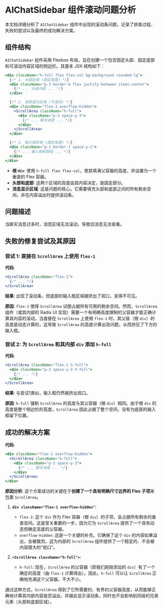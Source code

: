 # AIChatSidebar 组件滚动问题分析

本文档详细分析了 `AIChatSidebar` 组件中出现的滚动条问题，记录了排查过程、失败的尝试以及最终的成功解决方案。

## 组件结构

`AIChatSidebar` 组件采用 Flexbox 布局，旨在创建一个包含固定头部、固定底部和可滚动内容区域的侧边栏。其基本 JSX 结构如下：

```jsx
<div className="h-full flex flex-col bg-background rounded-lg">
  {/* 1. 头部区域 (固定高度) */}
  <div className="p-3 border-b flex justify-between items-center">
    {/* ... 头部内容 ... */}
  </div>

  {/* 2. 消息显示区域 (可滚动) */}
  <div className="flex-1 overflow-hidden">
    <ScrollArea className="h-full">
      <div className="p-3 space-y-3">
        {/* ... 聊天消息 ... */}
      </div>
    </ScrollArea>
  </div>

  {/* 3. 输入框区域 (固定高度) */}
  <div className="p-3 border-t space-y-2">
    {/* ... 输入框和按钮 ... */}
  </div>
</div>
```

- **根 `div`**: 使用 `h-full flex flex-col`，使其填满父容器的高度，并设置为一个垂直的 Flex 容器。
- **头部和底部**: 这两个区域的高度由其内容决定，是固定部分。
- **消息显示区域**: 这是问题的核心。它需要填充头部和底部之间的所有剩余空间，并在内容溢出时提供滚动条。

## 问题描述

当聊天消息过多时，消息区域无法滚动，导致旧消息无法查看。

## 失败的修复尝试及其原因

### 尝试 1: 直接在 `ScrollArea` 上使用 `flex-1`

**代码**:
```jsx
<ScrollArea className="flex-1">
  {/* ... */}
</ScrollArea>
```

**结果**: 出现了滚动条，但底部的输入框区域被挤出了视口，变得不可见。

**原因**:
`flex-1` 使得 `ScrollArea` 试图占据所有可用的剩余空间。然而，`ScrollArea` 组件（或其内部的 Radix UI 实现）需要一个有明确高度限制的父容器才能正确计算其内容的滚动。当直接在 `ScrollArea` 上使用 `flex-1` 时，其父级（根 `div`）的高度是动态计算的，这导致 `ScrollArea` 的高度计算出现问题，从而挤压了下方的输入框。

### 尝试 2: 为 `ScrollArea` 和其内部 `div` 添加 `h-full`

**代码**:
```jsx
<ScrollArea className="flex-1 h-full">
  <div className="p-3 space-y-3 h-full">
    {/* ... */}
  </div>
</ScrollArea>
```

**结果**: 与尝试1类似，输入框仍然被挤出视口。

**原因**:
`h-full` 强制 `ScrollArea` 的高度与其父容器（根 `div`）相同。由于根 `div` 的高度是整个侧边栏的高度，`ScrollArea` 因此占据了整个空间，没有为底部的输入框留下位置。

## 成功的解决方案

**代码**:
```jsx
<div className="flex-1 overflow-hidden">
  <ScrollArea className="h-full">
    <div className="p-3 space-y-3">
      {/* ... 聊天消息 ... */}
    </div>
  </ScrollArea>
</div>
```

**原因分析**:
这个方案成功的关键在于**创建了一个具有明确尺寸边界的 Flex 子项**来包裹 `ScrollArea`。

1.  **`div className="flex-1 overflow-hidden"`**:
    *   `flex-1`: 这个 `div` 作为 Flex 容器（根 `div`）的子项，会占据所有剩余的垂直空间。这是至关重要的一步，因为它为 `ScrollArea` 提供了一个具有动态但确定高度的父容器。
    *   `overflow-hidden`: 这是一个关键的补充。它确保了这个 `div` 的内容如果溢出，会被裁剪。这为内部的 `ScrollArea` 组件提供了一个稳定的、不会被内容撑大的“视口”。

2.  **`<ScrollArea className="h-full">`**:
    *   `h-full`: 现在，`ScrollArea` 的父容器（即我们刚刚添加的 `div`）有了一个确定的高度（由 `flex-1` 计算得出）。因此，`h-full` 可以让 `ScrollArea` 正确地充满这个父容器，不大不小。

通过这种方式，`ScrollArea` 得到了它所需要的、有界的父容器高度，从而能够正确地计算其内部内容是否溢出，并据此显示滚动条，同时也不会影响到同级的兄弟元素（头部和底部区域）。